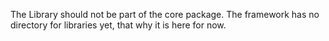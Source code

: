 The Library should not be part of the core package. The framework has no
directory for libraries yet, that why it is here for now.